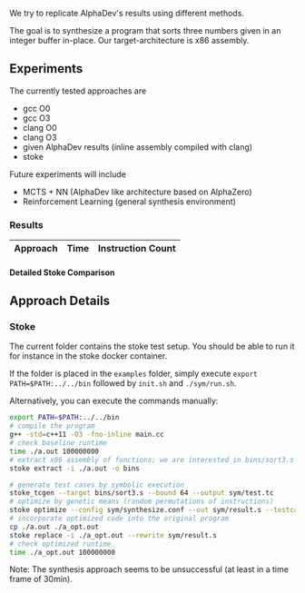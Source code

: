 We try to replicate AlphaDev's results using different methods.

The goal is to synthesize a program that sorts three numbers given in an integer buffer in-place.
Our target-architecture is x86 assembly.

## Experiments

The currently tested approaches are
* gcc O0
* gcc O3
* clang O0
* clang O3
* given AlphaDev results (inline assembly compiled with clang)
* stoke

Future experiments will include
* MCTS + NN (AlphaDev like architecture based on AlphaZero)
* Reinforcement Learning (general synthesis environment)

### Results

| Approach | Time | Instruction Count |
| -------- | ---- | ----------------- |


#### Detailed Stoke Comparison



## Approach Details

### Stoke 
The current folder contains the stoke test setup.
You should be able to run it for instance in the stoke docker container.

If the folder is placed in the `examples` folder, simply execute `export PATH=$PATH:../../bin` followed by `init.sh` and `./sym/run.sh`.

Alternatively, you can execute the commands manually:
```bash
export PATH=$PATH:../../bin
# compile the program
g++ -std=c++11 -O3 -fno-inline main.cc
# check baseline runtime
time ./a.out 100000000
# extract x86 assembly of functions; we are interested in bins/sort3.s
stoke extract -i ./a.out -o bins

# generate test cases by symbolic execution
stoke_tcgen --target bins/sort3.s --bound 64 --output sym/test.tc
# optimize by genetic means (random permutations of instructions)
stoke optimize --config sym/synthesize.conf --out sym/result.s --testcases sym/test.tc 
# incorporate optimized code into the original program
cp ./a.out ./a_opt.out
stoke replace -i ./a_opt.out --rewrite sym/result.s 
# check optimized runtime
time ./a_opt.out 100000000
``` 

Note: The synthesis approach seems to be unsuccessful (at least in a time frame of 30min).



